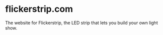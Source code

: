 flickerstrip.com
==============

The website for Flickerstrip, the LED strip that lets you build your own light show.
